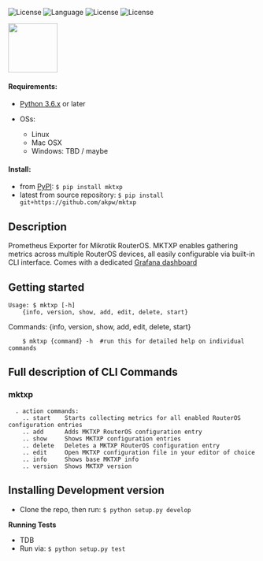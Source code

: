 
![License](https://img.shields.io/badge/License-GNU%20GPL-blue.svg)
![Language](https://img.shields.io/badge/python-v3.6-blue)
![License](https://img.shields.io/badge/mikrotik-routeros-orange)
![License](https://img.shields.io/badge/prometheus-exporter-blueviolet)


<img src="http://www.akpdev.com/images/mktxp_b_t.png" width="100">



#### Requirements:
- [Python 3.6.x](https://www.python.org/downloads/release/python-360/) or later


- OSs:
    * Linux
    * Mac OSX
    * Windows: TBD / maybe

#### Install:
- from [PyPI](https://pypi.org/project/mktxp/): `$ pip install mktxp`
- latest from source repository: `$ pip install git+https://github.com/akpw/mktxp`


## Description
Prometheus Exporter for Mikrotik RouterOS. 
MKTXP enables gathering metrics across multiple RouterOS devices, all easily configurable via built-in CLI interface.
Comes with a dedicated [Grafana dashboard](https://grafana.com/grafana/dashboards/13679)


## Getting started
    Usage: $ mktxp [-h]
    	{info, version, show, add, edit, delete, start}
Commands:
  {info, version, show, add, edit, delete, start}

        $ mktxp {command} -h  #run this for detailed help on individual commands


## Full description of CLI Commands
### mktxp
      . action commands:
        .. start    Starts collecting metrics for all enabled RouterOS configuration entries
        .. add      Adds MKTXP RouterOS configuration entry
        .. show   	Shows MKTXP configuration entries
        .. delete   Deletes a MKTXP RouterOS configuration entry
        .. edit     Open MKTXP configuration file in your editor of choice
        .. info     Shows base MKTXP info
        .. version  Shows MKTXP version


## Installing Development version
- Clone the repo, then run: `$ python setup.py develop`

**Running Tests**
- TDB
- Run via: `$ python setup.py test`



